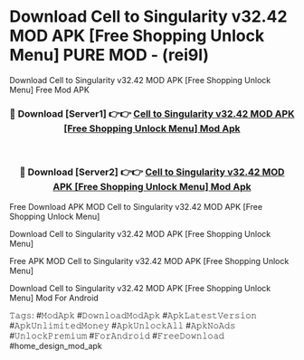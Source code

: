 # Download Cell to Singularity v32.42 MOD APK [Free Shopping Unlock Menu] PURE MOD - (rei9l)
Download Cell to Singularity v32.42 MOD APK [Free Shopping Unlock Menu] Free Mod APK

<div align="center">
<h3>🔴 Download [Server1] 👉👉 <a href="https://apk-comot.site?title=Cell_to_Singularity_v32.42_MOD_APK_[Free_Shopping_Unlock_Menu]">Cell to Singularity v32.42 MOD APK [Free Shopping Unlock Menu] Mod Apk</a></h3><br>

<h3>🔴 Download [Server2] 👉👉 <a href="https://apk-comot.site?title=Cell_to_Singularity_v32.42_MOD_APK_[Free_Shopping_Unlock_Menu]">Cell to Singularity v32.42 MOD APK [Free Shopping Unlock Menu] Mod Apk</a></h3>
</div>


Free Download APK MOD Cell to Singularity v32.42 MOD APK [Free Shopping Unlock Menu]

Download Cell to Singularity v32.42 MOD APK [Free Shopping Unlock Menu] 

Free APK MOD Cell to Singularity v32.42 MOD APK [Free Shopping Unlock Menu] 

Download Cell to Singularity v32.42 MOD APK [Free Shopping Unlock Menu] Mod For Android

𝚃𝚊𝚐𝚜: #𝙼𝚘𝚍𝙰𝚙𝚔 #𝙳𝚘𝚠𝚗𝚕𝚘𝚊𝚍𝙼𝚘𝚍𝙰𝚙𝚔 #𝙰𝚙𝚔𝙻𝚊𝚝𝚎𝚜𝚝𝚅𝚎𝚛𝚜𝚒𝚘𝚗 #𝙰𝚙𝚔𝚄𝚗𝚕𝚒𝚖𝚒𝚝𝚎𝚍𝙼𝚘𝚗𝚎𝚢 #𝙰𝚙𝚔𝚄𝚗𝚕𝚘𝚌𝚔𝙰𝚕𝚕 #𝙰𝚙𝚔𝙽𝚘𝙰𝚍𝚜 #𝚄𝚗𝚕𝚘𝚌𝚔𝙿𝚛𝚎𝚖𝚒𝚞𝚖 #𝙵𝚘𝚛𝙰𝚗𝚍𝚛𝚘𝚒𝚍 #𝙵𝚛𝚎𝚎𝙳𝚘𝚠𝚗𝚕𝚘𝚊𝚍 #home_design_mod_apk